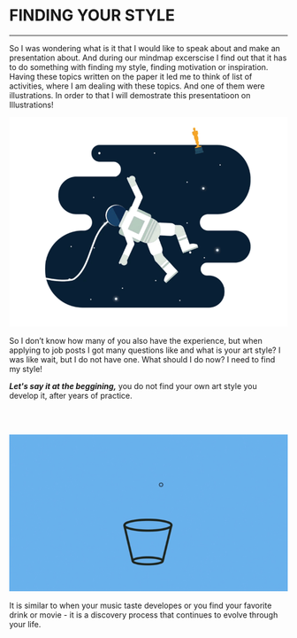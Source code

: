 # FINDING YOUR STYLE
- - -

So I was wondering what is it that I would like to speak about and make an presentation about. And during our mindmap excerscise I find out that it has to do something with finding my style, finding motivation or inspiration. Having these topics written on the paper it led me to think of list of activities, where I am dealing with these topics. And one of them were illustrations. In order to that I will demostrate this presentatioon on Illustrations!

![Placeholder for alt text.](gravity_drib2.gif)

So I don’t know how many of you also have the experience, but when applying to job posts I got many questions like and what is your art style?
I was like wait, but I do not have one. What should I do now? I need to find my style!

***Let's say it at the beggining,*** you do not find your own art style you develop it, after years of practice.

<br>
<br>

![Placeholder for alt text.](e5b80945626591.5836f069a2ff6.gif)

 It is similar to when your music taste developes or you find your favorite drink or movie - it is a discovery process that continues to evolve through your life.
 
